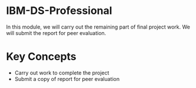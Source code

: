 # IBM-DS-Professional
In this module, we will carry out the remaining part of final project work. We will submit the report for peer evaluation.
# Key Concepts
* Carry out work to complete the project
* Submit a copy of report for peer evaluation
